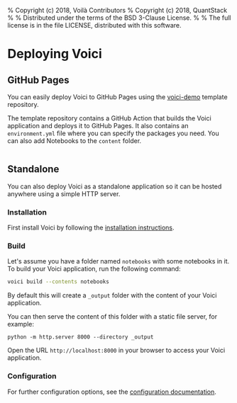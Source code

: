 % Copyright (c) 2018, Voilà Contributors
% Copyright (c) 2018, QuantStack
%
% Distributed under the terms of the BSD 3-Clause License.
%
% The full license is in the file LICENSE, distributed with this software.

# Deploying Voici

## GitHub Pages

You can easily deploy Voici to GitHub Pages using the [voici-demo](https://github.com/voila-dashboards/voici-demo) template repository.

The template repository contains a GitHub Action that builds the Voici application and deploys it to GitHub Pages. It also contains an `environment.yml` file where you can specify the packages you need. You can also add Notebooks to the `content` folder.

```{video} https://user-images.githubusercontent.com/591645/222892327-2a5b1341-640d-49c2-9e95-1f2d3ec122be.mp4

```

## Standalone

You can also deploy Voici as a standalone application so it can be hosted anywhere using a simple HTTP server.

### Installation

First install Voici by following the [installation instructions](install.md).

### Build

Let's assume you have a folder named `notebooks` with some notebooks in it. To build your Voici application, run the following command:

```bash
voici build --contents notebooks
```

By default this will create a `_output` folder with the content of your Voici application.

You can then serve the content of this folder with a static file server, for example:

```shell
python -m http.server 8000 --directory _output
```

Open the URL `http://localhost:8000` in your browser to access your Voici application.

### Configuration

For further configuration options, see the [configuration documentation](configuration.md).
